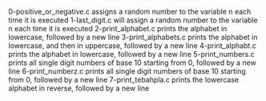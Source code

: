 0-positive_or_negative.c assigns a random number to the variable n each time it is executed
1-last_digit.c will assign a random number to the variable n each time it is executed
2-print_alphabet.c prints the alphabet in lowercase, followed by a new line
3-print_alphabets.c prints the alphabet in lowercase, and then in uppercase, followed by a new line
4-print_alphabt.c prints the alphabet in lowercase, followed by a new line
5-print_numbers.c prints all single digit numbers of base 10 starting from 0, followed by a new line
6-print_numberz.c prints all single digit numbers of base 10 starting from 0, followed by a new line
7-print_tebahpla.c prints the lowercase alphabet in reverse, followed by a new line
